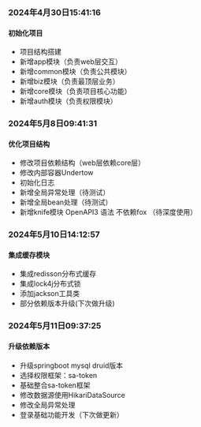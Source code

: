 ### 2024年4月30日15:41:16

#### 初始化项目

- 项目结构搭建
- 新增app模块（负责web层交互）
- 新增common模块（负责公共模块）
- 新增biz模块（负责最顶层业务）
- 新增core模块（负责项目核心功能）
- 新增auth模块（负责权限模块）

### 2024年5月8日09:41:31

#### 优化项目结构

- 修改项目依赖结构（web层依赖core层）
- 修改内部容器Undertow
- 初始化日志
- 新增全局异常处理（待测试）
- 新增全局bean处理（待测试）
- 新增knife模块 OpenAPI3 语法 不依赖fox （待深度使用）

### 2024年5月10日14:12:57

#### 集成缓存模块

- 集成redisson分布式缓存
- 集成lock4j分布式锁
- 添加jackson工具类
- 部分依赖版本升级(下次做升级)

### 2024年5月11日09:37:25

#### 升级依赖版本

- 升级springboot mysql druid版本
- 选择权限框架：sa-token
- 基础整合sa-token框架
- 修改数据源使用HikariDataSource
- 修改全局异常处理
- 登录基础功能开发（下次做更新）